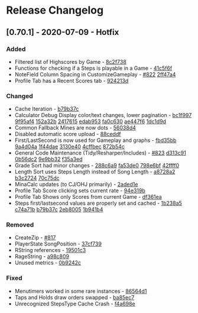# Release Changelog


## [0.70.1] - 2020-07-09 - Hotfix

### Added
- Filtered list of Highscores by Game - [8c2f738](../../../commit/8c2f738c024e40ef0274dbbe6f2667b654ae8ec1)
- Functions for checking if a Steps is playable in a Game - [41c5f6f](../../../commit/41c5f6f3859e690e5e794457c656bd7ad5068176)
- NoteField Column Spacing in CustomizeGameplay - [#822](../../../pull/822) [2ff47a4](../../../commit/2ff47a41de5de5b687ec9e8954085a562ca5e197)
- Profile Tab has a Recent Scores tab - [924213d](../../../commit/924213d9df0c9e9b911e528626706b695c4ea8c2)

### Changed
- Cache Iteration - [b79b37c](../../../commit/b79b37c17db6b87aeb6522714c25e3aa4c3f0976)
- Calculator Debug Display color/text changes, lower pagination - [bc1f997](../../../commit/bc1f997042fffdb65e3ad35a825d67067485a42a) [9f95af4](../../../commit/9f95af4ca4cd221f69e52d5ac4fcdb45a795560a) [152a32b](../../../commit/152a32b27696f7364ba25ddd97f7d9c34129cdd8) [2417615](../../../commit/24176151b26bfb860393b683fb7028ffe5555694) [edab953](../../../commit/edab953eb27145e969c368dbc8bfa7208d594111) [fa0c630](../../../commit/fa0c630873ea9a7627a098578658301a63bb50ca) [ae447f6](../../../commit/ae447f69c8556e40db7675967476488a1a801fb0) [1dc1d9d](../../../commit/1dc1d9d21f4a60b56f10d5d4064fff2b8a6496f9)
- Common Fallback Mines are now dots - [56038d4](../../../commit/56038d44a7cfabd062551dd95015c7930a123ae9)
- Disabled automatic score upload - [88ceddf](../../../commit/88ceddfe9133429ca87ff5e7cef57c35d724e16e)
- First/LastSecond is now used for Gameplay and graphs - [fbd35bb](../../../commit/fbd35bb6e62dc38ef959dc1e544a419ff5527362) [9a4d04a](../../../commit/9a4d04a03b46ae17c7b1e206b1bc016179a6eb80) [1f44dae](../../../commit/1f44dae42faf1251450596d6f0f4ed70390ce419) [3130e40](../../../commit/3130e402dd32660b10d02bf00ecee37fae850ede) [4cffbec](../../../commit/4cffbec00a54fc9548f416e79a67fcb29a2c553b) [872b54c](../../../commit/872b54cbb997ade3167a7bcef6008d93e4312f47)
- General Code Maintenance (Tidy/Resharper/Includes) - [#823](../../../pull/823) [d313c91](../../../commit/d313c918f55a0936e43dd15f28d9ad80f2b57d65) [0b56dc2](../../../commit/0b56dc29970bc0e39ded847d13e8508dee704f5e) [9e9bb32](../../../commit/9e9bb3212b8f1c9c8b3e23a31600f3ce796a51e7) [f35a3ed](../../../commit/f35a3ed53d482633eba7e63f9593596be83c12aa)
- Grade Sort had minor changes - [288c6a9](../../../commit/288c6a9e60edd484be9d188cbee322a87a6a53d5) [fa53de0](../../../commit/fa53de0956f40269e35fd1dffea02abf4a9810f9) [798e6bf](../../../commit/798e6bf91b1d98496ced092c366377944e955d47) [42ffff0](../../../commit/42ffff0d4e05ae7b023f9998d37775c2501088a6)
- Length Sort uses Steps Length instead of Song Length - [a8728a2](../../../commit/a8728a28dc70563000480cc9f9457cb5298d0f30) [b3c2724](../../../commit/b3c2724f6d2bc7aa103e4abbf287c6fdfa90dede) [70c75dc](../../../commit/70c75dcb659e94bcec8e2880dc3c040483395369)
- MinaCalc updates (to CJ/OHJ primarily) - [2aded1e](../../../commit/2aded1e3fc00e030182f697cd14ba4979a6acc93)
- Profile Tab Score clicking sets current rate - [94e319b](../../../commit/94e319b9367450145bc571e62074f175c02ac378)
- Profile Tab Shows only Scores from current Game - [df361ea](../../../commit/df361ea8427c5147250e51974efb142036a56bda)
- Steps first/lastsecond values are properly set and cached - [1b238a5](../../../commit/1b238a52421ae1dea4b54331a915b3c712bb3fa7) [c74a71b](../../../commit/c74a71b87f4aedaf7942d68e83e181beef74ac39) [b79b37c](../../../commit/b79b37c17db6b87aeb6522714c25e3aa4c3f0976) [2eb8005](../../../commit/2eb8005c1798d83c2732fbf42f69297d40a78280) [1b941b4](../../../commit/1b941b47c63f0e0e24469d8b98e70b0c2873d856)

### Removed
- CreateZip - [#817](../../../pull/817)
- PlayerState SongPosition - [37cf739](../../../commit/37cf7392171582be56e715175360e5b8423771c6)
- RString references - [19501c3](../../../commit/19501c3418a6854b870b6a4df1cc4b372044114a)
- RageString - [a98c809](../../../commit/a98c80947cfc9439e8fdce23c17bb4bfeae05b07)
- Unused metrics - [0b9242c](../../../commit/0b9242cade6309e587d583e2a9e1b7a9ce42099e)

### Fixed
- Menutimers worked in some rare instances - [86564d1](../../../commit/86564d1e30cc0f51bc1fa86d611b4e94f025fc4f)
- Taps and Holds draw orders swapped - [ba85ec7](../../../commit/ba85ec71715fa8f384876f6479e919d1f750a391)
- Unrecognized StepsType Cache Crash - [f4a698e](../../../commit/f4a698e88a971489366e9ce7c56362e829d0ebd2)